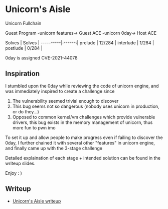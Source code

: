 # Unicorn's Aisle

Unicorn Fullchain

Guest Program -unicorn features-> Guest ACE -unicorn 0day-> Host ACE

Solves
          | Solves |
----------|:------:|
prelude   | 12/284 |
interlude | 1/284  |
postlude  | 0/284  |

0day is assigned CVE-2021-44078

## Inspiration

I stumbled upon the 0day while reviewing the code of unicorn engine, and was immediately inspired to create a challenge since
1. The vulnerability seemed trivial enough to discover
2. This bug seems not so dangerous (nobody uses unicorn in production, or do they...)
3. Opposed to common kernel/vm challenges which provide vulnerable drivers, this bug exists in the memory management of unicorn, thus more fun to pwn imo

To set it up and allow people to make progress even if failing to discover the 0day, I further chained it with several other "features" in unicorn engine, and finally came up with the 3-stage challenge

Detailed explaination of each stage + intended solution can be found in the writeup slides.

Enjoy : )

## Writeup

* [Unicorn's Aisle writeup](UnicornsAisle.pdf)
